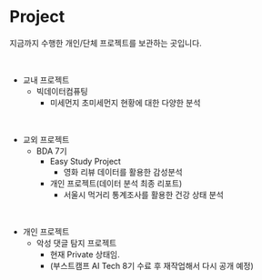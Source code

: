 # Project

지금까지 수행한 개인/단체 프로젝트를 보관하는 곳입니다.

<br/>

- 교내 프로젝트
  - 빅데이터컴퓨팅
    - 미세먼지 초미세먼지 현황에 대한 다양한 분석

<br/>

- 교외 프로젝트
  - BDA 7기
    - Easy Study Project
      - 영화 리뷰 데이터를 활용한 감성분석
    - 개인 프로젝트(데이터 분석 최종 리포트)
      - 서울시 먹거리 통계조사를 활용한 건강 상태 분석
     
<br/>

- 개인 프로젝트
  - 악성 댓글 탐지 프로젝트
    - 현재 Private 상태임.
    - (부스트캠프 AI Tech 8기 수료 후 재작업해서 다시 공개 예정)
